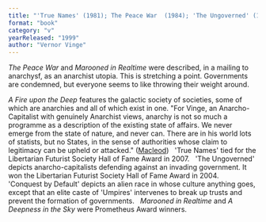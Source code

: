 ```yaml
---
title: "'True Names' (1981); The Peace War  (1984); 'The Ungoverned' (1985); Marooned in Realtime (1986);  'Conquest by Default' (1988);  A Fire upon the Deep (1992);  A Deepness in the Sky (1999)"
format: "book"
category: "v"
yearReleased: "1999"
author: "Vernor Vinge"
---
```

_The Peace War_ and _Marooned in Realtime_ were  described, in a mailing to anarchysf, as an anarchist utopia. This is stretching  a point. Governments are condemned, but everyone seems to like throwing their  weight around.

_A Fire upon the Deep_ features the galactic society of societies, some of which are anarchies and all of which exist in one.  "For Vinge, an Anarcho-Capitalist with genuinely Anarchist views, anarchy is not so much a programme as a description of the existing state of affairs. We never emerge from the state of nature, and never can. There are in his world lots of statists, but no States, in the sense of authorities whose claim to legitimacy can be upheld or attacked." (<a href="http://media.wix.com/ugd/f0c74f_a5e27cce5f504aaea74c0c7f38946ff6.pdf">Macleod</a>)
 
'True Names' tied for the Libertarian Futurist Society Hall of Fame Award in 2007.
 
'The Ungoverned' depicts anarcho-capitalists  defending against an invading government. It won the Libertarian Futurist  Society Hall of Fame Award in 2004.
 
'Conquest by Default' depicts an alien race in whose culture anything  goes, except that an elite caste of 'Umpires' intervenes to break up trusts and  prevent the formation of governments.
 
_Marooned in Realtime_ and _A Deepness in the Sky_ were Prometheus Award winners.
 
